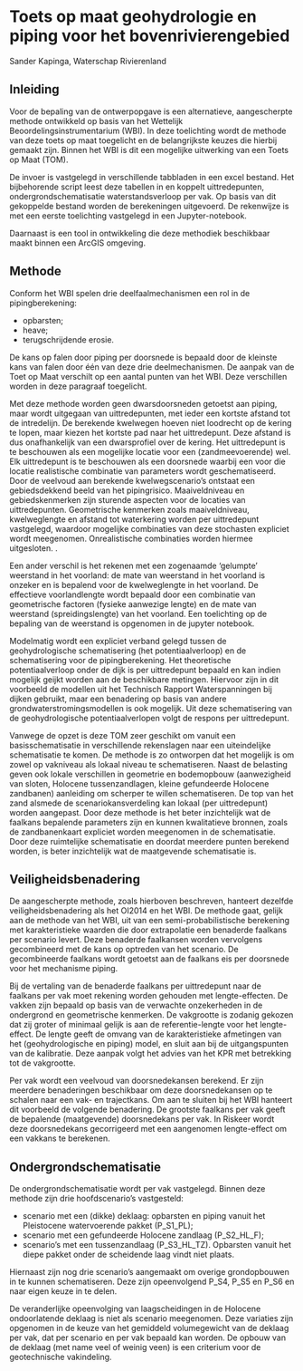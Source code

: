 # Toets op maat geohydrologie en piping voor het bovenrivierengebied

Sander Kapinga, Waterschap Rivierenland

## Inleiding

Voor de bepaling van de ontwerpopgave is een alternatieve, aangescherpte methode ontwikkeld op basis van het Wettelijk Beoordelingsinstrumentarium (WBI). In deze toelichting wordt de methode van deze toets op maat toegelicht en de belangrijkste keuzes die hierbij gemaakt zijn. Binnen het WBI is dit een mogelijke uitwerking van een Toets op Maat (TOM).

De invoer is vastgelegd in verschillende tabbladen in een excel bestand. Het bijbehorende script leest deze tabellen in en koppelt uittredepunten, ondergrondschematisatie waterstandsverloop per vak. Op basis van dit gekoppelde bestand worden de berekeningen uitgevoerd. De rekenwijze is met een eerste toelichting vastgelegd in een Jupyter-notebook.

Daarnaast is een tool in ontwikkeling die deze methodiek beschikbaar maakt binnen een ArcGIS omgeving.

## Methode

Conform het WBI spelen drie deelfaalmechanismen een rol in de pipingberekening:

* opbarsten;
* heave;
* terugschrijdende erosie.

De kans op falen door piping per doorsnede is bepaald door de kleinste kans van falen door één van deze drie deelmechanismen. De aanpak van de Toet op Maat verschilt op een aantal punten van het WBI. Deze verschillen worden in deze paragraaf toegelicht.

Met deze methode worden geen dwarsdoorsneden getoetst aan piping, maar wordt uitgegaan van uittredepunten, met ieder een kortste afstand tot de intredelijn. De berekende kwelwegen hoeven niet loodrecht op de kering te lopen, maar kiezen het kortste pad naar het uittredepunt. Deze afstand is dus onafhankelijk van een dwarsprofiel over de kering. Het uittredepunt is te beschouwen als een mogelijke locatie voor een (zandmeevoerende) wel.
Elk uittredepunt is te beschouwen als een doorsnede waarbij een voor die locatie realistische combinatie van parameters wordt geschematiseerd. Door de veelvoud aan berekende kwelwegscenario’s ontstaat een gebiedsdekkend beeld van het pipingrisico. Maaiveldniveau en gebiedskenmerken zijn sturende aspecten voor de locaties van uittredepunten. Geometrische kenmerken zoals maaiveldniveau, kwelweglengte en afstand tot waterkering worden per uittredepunt vastgelegd, waardoor mogelijke combinaties van deze stochasten expliciet wordt meegenomen. Onrealistische combinaties worden hiermee uitgesloten. .

Een ander verschil is het rekenen met een zogenaamde ‘gelumpte’ weerstand in het voorland: de mate van weerstand in het voorland is onzeker en is bepalend voor de kwelweglengte in het voorland. De effectieve voorlandlengte wordt bepaald door een combinatie van geometrische factoren (fysieke aanwezige lengte) en de mate van weerstand (spreidingslengte) van het voorland. Een toelichting op de bepaling van de weerstand is opgenomen in de jupyter notebook.

Modelmatig wordt een expliciet verband gelegd tussen de geohydrologische schematisering (het potentiaalverloop) en de schematisering voor de pipingberekening. Het theoretische potentiaalverloop onder de dijk is per uittredepunt bepaald en kan indien mogelijk geijkt worden aan de beschikbare metingen. Hiervoor zijn in dit voorbeeld de modellen uit het Technisch Rapport Waterspanningen bij dijken gebruikt, maar een benadering op basis van andere grondwaterstromingsmodellen is ook mogelijk. Uit deze schematisering van de geohydrologische potentiaalverlopen volgt de respons per uittredepunt.

Vanwege de opzet is deze TOM zeer geschikt om vanuit een basisschematisatie in verschillende rekenslagen naar een uiteindelijke schematisatie te komen. De methode is zo ontworpen dat het mogelijk is om zowel op vakniveau als lokaal niveau te schematiseren. Naast de belasting geven ook lokale verschillen in geometrie en bodemopbouw (aanwezigheid van sloten, Holocene tussenzandlagen, kleine gefundeerde Holocene zandbanen) aanleiding om scherper te willen schematiseren. De top van het zand alsmede de scenariokansverdeling kan lokaal (per uittredepunt) worden aangepast. Door deze methode is het beter inzichtelijk wat de faalkans bepalende parameters zijn en kunnen kwalitatieve bronnen, zoals de zandbanenkaart expliciet worden meegenomen in de schematisatie. Door deze ruimtelijke schematisatie en doordat meerdere punten berekend worden, is beter inzichtelijk wat de maatgevende schematisatie is.

## Veiligheidsbenadering

De aangescherpte methode, zoals hierboven beschreven, hanteert dezelfde veiligheidsbenadering als het OI2014 en het WBI. De methode gaat, gelijk aan de methode van het WBI, uit van een semi-probabilistische berekening met karakteristieke waarden die door extrapolatie een benaderde faalkans per scenario levert. Deze benaderde faalkansen worden vervolgens gecombineerd met de kans op optreden van het scenario. De gecombineerde faalkans wordt getoetst aan de faalkans eis per doorsnede voor het mechanisme piping.

Bij de vertaling van de benaderde faalkans per uittredepunt naar de faalkans per vak moet rekening worden gehouden met lengte-effecten. De vakken zijn bepaald op basis van de verwachte onzekerheden in de ondergrond en geometrische kenmerken. De vakgrootte is zodanig gekozen dat zij groter of minimaal gelijk is aan de referentie-lengte voor het lengte-effect. De lengte geeft de omvang van de karakteristieke afmetingen van het (geohydrologische en piping) model, en sluit aan bij de uitgangspunten van de kalibratie. Deze aanpak volgt het advies van het KPR met betrekking tot de vakgrootte.

Per vak wordt een veelvoud van doorsnedekansen berekend. Er zijn meerdere benaderingen beschikbaar om deze doorsnedekansen op te schalen naar een vak- en trajectkans. Om aan te sluiten bij het WBI hanteert dit voorbeeld de volgende benadering. De grootste faalkans per vak geeft de bepalende (maatgevende) doorsnedekans per vak. In Riskeer wordt deze doorsnedekans gecorrigeerd met een aangenomen lengte-effect om een vakkans te berekenen.

## Ondergrondschematisatie

De ondergrondschematisatie wordt per vak vastgelegd. Binnen deze methode zijn drie hoofdscenario’s vastgesteld:

* scenario met een (dikke) deklaag: opbarsten en piping vanuit het Pleistocene watervoerende pakket (P_S1_PL);
* scenario met een gefundeerde Holocene zandlaag (P_S2_HL_F);
* scenario’s met een tussenzandlaag (P_S3_HL_TZ). Opbarsten vanuit het diepe pakket onder de scheidende laag vindt niet plaats.

Hiernaast zijn nog drie scenario’s aangemaakt om overige grondopbouwen in te kunnen schematiseren. Deze zijn opeenvolgend P_S4, P_S5 en P_S6 en naar eigen keuze in te delen.

De veranderlijke opeenvolging van laagscheidingen in de Holocene ondoorlatende deklaag is niet als scenario meegenomen. Deze variaties zijn opgenomen in de keuze van het gemiddeld volumegewicht van de deklaag per vak, dat per scenario en per vak bepaald kan worden. De opbouw van de deklaag (met name veel of weinig veen) is een criterium voor de geotechnische vakindeling.
